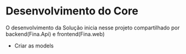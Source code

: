 # Desenvolvimento do Core

O desenvolvimento da Solução inicia nesse projeto compartilhado por backend(Fina.Api) e frontend(Fina.web)

- Criar as models